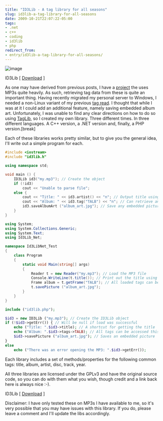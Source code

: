 ```yaml
---
title: "ID3Lib - A tag library for all seasons"
slug: id3lib-a-tag-library-for-all-seasons
date: 2009-10-21T22:07:22-05:00
tags:
- .net
- c++
- coding
- id3lib
- php
redirect_from:
- entry/id3lib-a-tag-library-for-all-seasons/
---
```

![](http://images.dxprog.com/blog/id3lib.png "image")

ID3Lib [ [Download](http://dxprog.com/files/ID3Lib.zip) ]

As one may have derived from previous posts, I have a [project](http://labs.dxprog.com/smp/) the uses MP3s quite heavily. As such, retrieving tag data from these is quite an important thing. Having recently migrated my personal server to Windows, I needed a non-Linux variant of my previous [tag read](http://dxprog.com/entry/building-a-web-based-media-player---part-1/). I thought that while I was at it I could add an additional feature, namely saving embedded album art. Unfortunately, I was unable to find any clear directions on how to do so using [TagLib](http://developer.kde.org/~wheeler/taglib.html), so I created my own library. Three different times. In three different languages. A C++ version, a .NET version and, finally, a PHP version.[break]

Each of these libraries works pretty similar, but to give you the general idea, I'll write out a simple program for each.

```c++
#include <iostream>
#include "id3lib.h"

using namespace std;

void main () {
	ID3Lib id3("my.mp3"); // Create the object
	if (!id3)
		cout << "Unable to parse file";
	else {
		cout << "Title: " << id3.artist() << "n"; // Output title using shortcut method
		cout << "Album: " << id3.tag("TALB") << "n"; // Can retrieve any tag with this method
		id3.saveAlbumArt ("album_art.jpg"); // Save any embedded picture
	}
}
```

```c#
using System;
using System.Collections.Generic;
using System.Text;
using Id3Lib_Net;

namespace Id3LibNet_Test
{
    class Program
    {
        static void Main(string[] args)
        {
            Reader t = new Reader("my.mp3"); // Load the MP3 file
            Console.WriteLine(t.title()); // Print out the title using shorthand method
			Frame album = t.getFrame("TALB"); // All loaded tags can be retrieved this way
			t.savePicture ("album_art.jpg");
        }
    }
}
```

```php
include ("id3lib.php");

$id3 = new ID3Lib ("my.mp3"); // Create the ID3Lib object
if (!$id3->getErr()) { // Will be null if load was successful
	echo ("Title: ".$id3->title); // A shortcut for getting the title
	echo ("Album: ".$id3->tags->TALB); // All tags can be accessed this way
	$id3->savePicture ("album_art.jpg"); // Saves an embedded picture
}
else
	echo ("There was an error opening the MP3: ".$id3->getErr());
```

Each library includes a set of methods/properties for the following common tags: title, album, artist, disc, track, year.

All three libraries are licensed under the GPLv3 and have the original source code, so you can do with them what you wish, though credit and a link back here is always nice :-).

ID3Lib [ [Download](http://dxprog.com/files/ID3Lib.zip) ]

Disclaimer: I have only tested these on MP3s I have available to me, so it's very possible that you may have issues with this library. If you do, please leave a comment and I'll update the libs accordingly.
